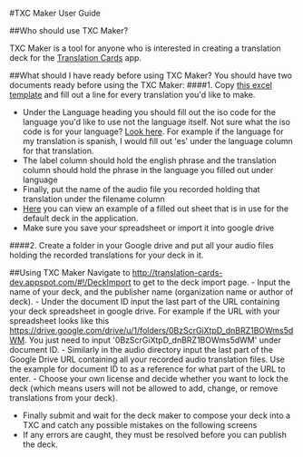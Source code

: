 #TXC Maker User Guide

##Who should use TXC Maker?

TXC Maker is a tool for anyone who is interested in creating a translation deck for the [Translation Cards](https://github.com/translation-cards/translation-card) app.

##What should I have ready before using TXC Maker?
You should have two documents ready before using the TXC Maker:
####1. Copy [this excel template](https://docs.google.com/spreadsheets/d/1AZoI5z_BPuJevtmclW0RCMFE4cJnKFvN1nlkpjdZL_k/edit?usp=sharing) and fill out a line for every translation you'd like to make. 
- Under the Language heading you should fill out the iso code for the language you'd like to use not the language itself. Not sure what the iso code is for your language? [Look here](https://en.wikipedia.org/wiki/List_of_ISO_639-2_codes). For example if the language for my translation is spanish, I would fill out 'es' under the language column for that translation. 
- The label column should hold the english phrase and the translation column should hold the phrase in the language you filled out under language
- Finally, put the name of the audio file you recorded holding that translation under the filename column
- [Here](https://docs.google.com/spreadsheets/d/1ug7jEJB3a0zE3pNdNkE1MIAXS5-3ldBS35hhO-HgYto/edit?usp=sharing) you can view an example of a filled out sheet that is in use for the default deck in the application. 
- Make sure you save your spreadsheet or import it into google drive

####2. Create a folder in your Google drive and put all your audio files holding the recorded translations for your deck in it.

##Using TXC Maker
Navigate to http://translation-cards-dev.appspot.com/#!/DeckImport to get to the deck import page. 
    - Input the name of your deck, and the publisher name (organization name or author of deck). 
    - Under the document ID input the last part of the URL containing your deck spreadsheet in google drive. For example if the URL with your spreadsheet looks like this https://drive.google.com/drive/u/1/folders/0BzScrGiXtpD_dnBRZ1BOWms5dWM. You just need to input '0BzScrGiXtpD_dnBRZ1BOWms5dWM' under document ID.
    - Similarly in the audio directory input the last part of the Google Drive URL containing all your recorded audio translation files. Use the example for document ID to as a reference for what part of the URL to enter.
    - Choose your own license and decide whether you want to lock the deck (which means users will not be allowed to add, change, or remove translations from your deck).
- Finally submit and wait for the deck maker to compose your deck into a TXC and catch any possible mistakes on the following screens
- If any errors are caught, they must be resolved before you can publish the deck.
